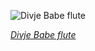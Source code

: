 
![Divje Babe flute](https://upload.wikimedia.org/wikipedia/commons/thumb/a/a6/Divje_Babe_flute_%28Late_Pleistocene_flute%29.jpg/525px-Divje_Babe_flute_%28Late_Pleistocene_flute%29.jpg)

*[Divje Babe flute](https://wikipedia.org/wiki/File:Divje_Babe_flute_(Late_Pleistocene_flute).jpg)*
